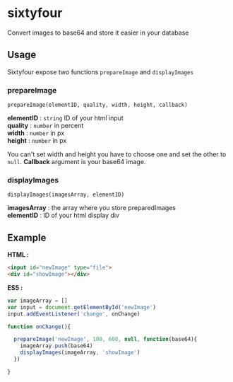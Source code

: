 # sixtyfour
Convert images to base64 and store it easier in your database

## Usage

Sixtyfour expose two functions `prepareImage` and `displayImages`

### prepareImage
```
prepareImage(elementID, quality, width, height, callback)
```
**elementID** : `string` ID of your html input  
**quality** : `number` in percent  
**width** : `number` in px  
**height** : `number` in px   

You can't set width and height you have to choose one and set the other to `null`.
**Callback** argument is your base64 image.

### displayImages
```
displayImages(imagesArray, elementID)
```
**imagesArray** : the array where you store preparedImages  
**elementID** : ID of your html display div  

## Example

**HTML :**
```html
<input id="newImage" type="file">
<div id="showImage"></div>
```

**ES5 :**
```javascript
var imageArray = []
var input = document.getElementById('newImage')
input.addEventListener('change', onChange)

function onChange(){

  prepareImage('newImage', 100, 600, null, function(base64){
    imageArray.push(base64)
    displayImages(imageArray, 'showImage')
  })

}
```
